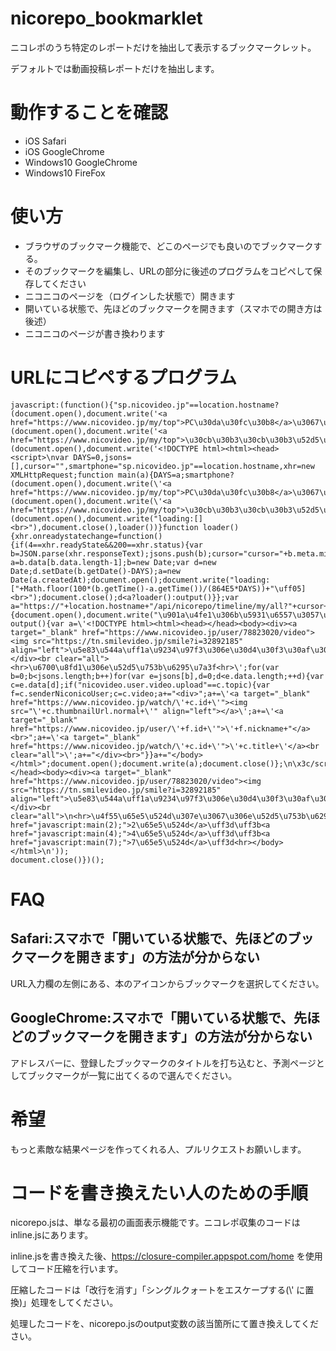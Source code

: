 # nicorepo_bookmarklet
ニコレポのうち特定のレポートだけを抽出して表示するブックマークレット。

デフォルトでは動画投稿レポートだけを抽出します。

# 動作することを確認
- iOS Safari
- iOS GoogleChrome
- Windows10 GoogleChrome
- Windows10 FireFox

# 使い方
- ブラウザのブックマーク機能で、どこのページでも良いのでブックマークする。
- そのブックマークを編集し、URLの部分に後述のプログラムをコピペして保存してください
- ニコニコのページを（ログインした状態で）開きます
- 開いている状態で、先ほどのブックマークを開きます（スマホでの開き方は後述）
- ニコニコのページが書き換わります

# URLにコピペするプログラム
```
javascript:(function(){"sp.nicovideo.jp"==location.hostname?(document.open(),document.write('<a href="https://www.nicovideo.jp/my/top">PC\u30da\u30fc\u30b8</a>\u3067\u5b9f\u884c\u3057\u3066\u304f\u3060\u3055\u3044')):"www.nicovideo.jp"!=location.hostname?(document.open(),document.write('<a href="https://www.nicovideo.jp/my/top">\u30cb\u30b3\u30cb\u30b3\u52d5\u753b</a>\u3092\u958b\u3044\u305f\u72b6\u614b\u3067\u5b9f\u884c\u3057\u3066\u304f\u3060\u3055\u3044')):(document.open(),document.write('<!DOCTYPE html><html><head><script>\nvar DAYS=0,jsons=[],cursor="",smartphone="sp.nicovideo.jp"==location.hostname,xhr=new XMLHttpRequest;function main(a){DAYS=a;smartphone?(document.open(),document.write(\'<a href="https://www.nicovideo.jp/my/top">PC\u30da\u30fc\u30b8</a>\u3067\u5b9f\u884c\u3057\u3066\u304f\u3060\u3055\u3044\'),document.close()):"www.nicovideo.jp"!=location.hostname?(document.open(),document.write(\'<a href="https://www.nicovideo.jp/my/top">\u30cb\u30b3\u30cb\u30b3\u52d5\u753b</a>\u3092\u958b\u3044\u305f\u72b6\u614b\u3067\u5b9f\u884c\u3057\u3066\u304f\u3060\u3055\u3044\'),document.close()):(document.open(),document.write("loading:[]<br>"),document.close(),loader())}function loader(){xhr.onreadystatechange=function(){if(4==xhr.readyState&&200==xhr.status){var b=JSON.parse(xhr.responseText);jsons.push(b);cursor="cursor="+b.meta.minId+"&";var a=b.data[b.data.length-1];b=new Date;var d=new Date;d.setDate(b.getDate()-DAYS);a=new Date(a.createdAt);document.open();document.write("loading:["+Math.floor(100*(b.getTime()-a.getTime())/(864E5*DAYS))+"\uff05]<br>");document.close();d<a?loader():output()}};var a="https://"+location.hostname+"/api/nicorepo/timeline/my/all?"+cursor+"client_app=pc_myrepo&_="+Date.now();try{xhr.open("GET",a),xhr.send()}catch(b){document.open(),document.write("\u901a\u4fe1\u306b\u5931\u6557\u3057\u307e\u3057\u305f\u3002\u30d6\u30e9\u30a6\u30b6\u7279\u6709\u306e\u30d0\u30b0\u306e\u3088\u3046\u3067\u3059\u3002<br>\u3082\u3046\u4e00\u5ea6\u30d6\u30c3\u30af\u30de\u30fc\u30af\u30ec\u30c3\u30c8\u3092\u8d77\u52d5\u3059\u308b\u3068\u3046\u307e\u304f\u884c\u304f\u304b\u3082\u3002"),document.close()}}function output(){var a=\'<!DOCTYPE html><html><head></head><body><div><a target="_blank" href="https://www.nicovideo.jp/user/78823020/video"><img src="https://tn.smilevideo.jp/smile?i=32892185" align="left">\u5e83\u544a\uff1a\u9234\u97f3\u306e\u30d4\u30f3\u30af\u306a\u30dc\u30a4\u30ed\u52d5\u753b\u4e00\u89a7\u306f\u3053\u3061\u3089</a></div><br clear="all"><hr>\u6700\u8fd1\u306e\u52d5\u753b\u6295\u7a3f<hr>\';for(var b=0;b<jsons.length;b++)for(var e=jsons[b],d=0;d<e.data.length;++d){var c=e.data[d];if("nicovideo.user.video.upload"==c.topic){var f=c.senderNiconicoUser;c=c.video;a+="<div>";a+=\'<a target="_blank" href="https://www.nicovideo.jp/watch/\'+c.id+\'"><img src="\'+c.thumbnailUrl.normal+\'" align="left"></a>\';a+=\'<a target="_blank" href="https://www.nicovideo.jp/user/\'+f.id+\'">\'+f.nickname+"</a><br>";a+=\'<a target="_blank" href="https://www.nicovideo.jp/watch/\'+c.id+\'">\'+c.title+\'</a><br clear="all">\';a+="</div><br>"}}a+="</body></html>";document.open();document.write(a);document.close()};\n\x3c/script></head><body><div><a target="_blank" href="https://www.nicovideo.jp/user/78823020/video"><img src="https://tn.smilevideo.jp/smile?i=32892185" align="left">\u5e83\u544a\uff1a\u9234\u97f3\u306e\u30d4\u30f3\u30af\u306a\u30dc\u30a4\u30ed\u52d5\u753b\u4e00\u89a7\u306f\u3053\u3061\u3089</a></div><br clear="all">\n<hr>\u4f55\u65e5\u524d\u307e\u3067\u306e\u52d5\u753b\u6295\u7a3f\u30ec\u30dd\u30fc\u30c8\u3092\u63a2\u3057\u307e\u3059\u304b\uff1f<hr>\n\uff3b<a href="javascript:main(2);">2\u65e5\u524d</a>\uff3d\uff3b<a href="javascript:main(4);">4\u65e5\u524d</a>\uff3d\uff3b<a href="javascript:main(7);">7\u65e5\u524d</a>\uff3d<hr></body></html>\n'));
document.close()})();
```

# FAQ
## Safari:スマホで「開いている状態で、先ほどのブックマークを開きます」の方法が分からない
URL入力欄の左側にある、本のアイコンからブックマークを選択してください。

## GoogleChrome:スマホで「開いている状態で、先ほどのブックマークを開きます」の方法が分からない
アドレスバーに、登録したブックマークのタイトルを打ち込むと、予測ページとしてブックマークが一覧に出てくるので選んでください。

# 希望
もっと素敵な結果ページを作ってくれる人、プルリクエストお願いします。

# コードを書き換えたい人のための手順
nicorepo.jsは、単なる最初の画面表示機能です。ニコレポ収集のコードはinline.jsにあります。

inline.jsを書き換えた後、https://closure-compiler.appspot.com/home を使用してコード圧縮を行います。

圧縮したコードは「改行を消す」「シングルクォートをエスケープする(\\' に置換)」処理をしてください。

処理したコードを、nicorepo.jsのoutput変数の該当箇所にて置き換えしてください。

